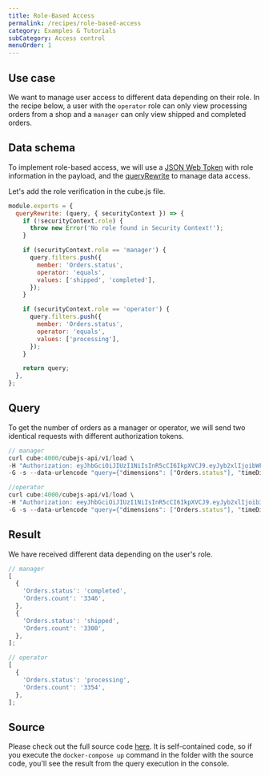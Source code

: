 ```yaml
---
title: Role-Based Access
permalink: /recipes/role-based-access
category: Examples & Tutorials
subCategory: Access control
menuOrder: 1
---
```


## Use case

We want to manage user access to different data depending on their role.
In the recipe below, a user with the `operator` role can only view processing
orders from a shop and a `manager` can only view shipped and completed orders.

## Data schema

To implement role-based access, we will use a
[JSON Web Token](https://cube.dev/docs/security) with role information in the
payload, and the
[queryRewrite](https://cube.dev/docs/security/context#using-query-rewrite) to
manage data access.

Let's add the role verification in the cube.js file.

```javascript
module.exports = {
  queryRewrite: (query, { securityContext }) => {
    if (!securityContext.role) {
      throw new Error('No role found in Security Context!');
    }

    if (securityContext.role == 'manager') {
      query.filters.push({
        member: 'Orders.status',
        operator: 'equals',
        values: ['shipped', 'completed'],
      });
    }

    if (securityContext.role == 'operator') {
      query.filters.push({
        member: 'Orders.status',
        operator: 'equals',
        values: ['processing'],
      });
    }

    return query;
  },
};
```

## Query

To get the number of orders as a manager or operator, we will send two identical
requests with different authorization tokens.

```javascript
// manager
curl cube:4000/cubejs-api/v1/load \
-H "Authorization: eyJhbGciOiJIUzI1NiIsInR5cCI6IkpXVCJ9.eyJyb2xlIjoibWFuYWdlciIsImlhdCI6MTYyODc0NTAxMSwiZXhwIjoxODAxNTQ1MDExfQ.1cOAjRHhrFKD7Tg3g57ppVm5nX4eI0zSk8JMbinfzTk" \
-G -s --data-urlencode "query={"dimensions": ["Orders.status"], "timeDimensions": [], "order": {"Orders.count": "desc"}, "measures": ["Orders.count"],"filters": []}"
```

```javascript
//operator
curl cube:4000/cubejs-api/v1/load \
-H "Authorization: eeyJhbGciOiJIUzI1NiIsInR5cCI6IkpXVCJ9.eyJyb2xlIjoib3BlcmF0b3IiLCJpYXQiOjE2Mjg3NDUwNDUsImV4cCI6MTgwMTU0NTA0NX0.VErb2t7Bc43ryRwaOiEgXuU5KiolCT-69eI_i2pRq4o" \
-G -s --data-urlencode "query={"dimensions": ["Orders.status"], "timeDimensions": [], "order": {"Orders.count": "desc"}, "measures": ["Orders.count"],"filters": []}"
```

## Result

We have received different data depending on the user's role.

```javascript
// manager
[
  {
    'Orders.status': 'completed',
    'Orders.count': '3346',
  },
  {
    'Orders.status': 'shipped',
    'Orders.count': '3300',
  },
];
```

```javascript
// operator
[
  {
    'Orders.status': 'processing',
    'Orders.count': '3354',
  },
];
```

## Source

Please check out the full source code [here](https://github.com/cube-js/cube.js/tree/master/recipes/role-based-access). It is
self-contained code, so if you execute the `docker-compose up` command in the folder
with the source code, you'll see the result from the query execution in the console.
